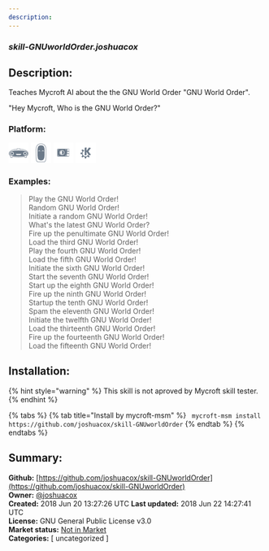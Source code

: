 ```yaml
---
description: 
---
```


### _skill-GNUworldOrder.joshuacox_  
## Description:  
Teaches Mycroft AI about the the GNU World Order "GNU World Order".

"Hey Mycroft, Who is the GNU World Order?"
  
### Platform:  
 ![Mark I](../.gitbook/assets/mark-1-icon.png)  ![Mark II](../.gitbook/assets/mark-2-icon.png)  ![Picroft](../.gitbook/assets/picroft-icon.png)  ![plasmoid](../.gitbook/assets/kde.png)   
### Examples:  
> Play the GNU World Order!  
> Random GNU World Order!  
> Initiate a random GNU World Order!  
> What's the latest GNU World Order?  
> Fire up the penultimate GNU World Order!  
> Load the third GNU World Order!  
> Play the fourth GNU World Order!  
> Load the fifth GNU World Order!  
> Initiate the sixth GNU World Order!  
> Start the seventh GNU World Order!  
> Start up the eighth GNU World Order!  
> Fire up the ninth GNU World Order!  
> Startup the tenth GNU World Order!  
> Spam the eleventh GNU World Order!  
> Initiate the twelfth GNU World Order!  
> Load the thirteenth GNU World Order!  
> Fire up the fourteenth GNU World Order!  
> Load the fifteenth GNU World Order!  
  
## Installation:  
{% hint style="warning" %}
This skill is not aproved by Mycroft skill tester.
{% endhint %}
    
{% tabs %}
{% tab title="Install by mycroft-msm" %}
``` mycroft-msm install https://github.com/joshuacox/skill-GNUworldOrder```
{% endtab %}
  {% endtabs %}
    
## Summary:  
**Github:** [https://github.com/joshuacox/skill-GNUworldOrder](https://github.com/joshuacox/skill-GNUworldOrder)  
**Owner:** [@joshuacox](https://github.com/joshuacox)  
**Created:** 2018 Jun 20 13:27:26 UTC  **Last updated:** 2018 Jun 22 14:27:41 UTC  
**License:** GNU General Public License v3.0  
**Market status:** [Not in Market](https://market.mycroft.ai/skill/)  
**Categories:** [ uncategorized ]   
